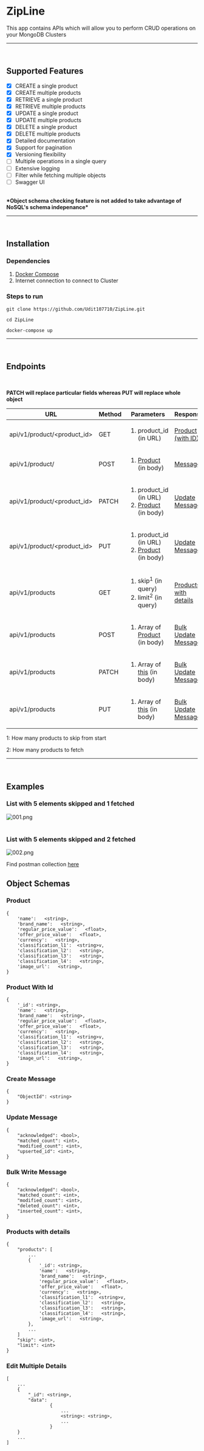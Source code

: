# ZipLine
This app contains APIs which will allow you to perform CRUD operations on your MongoDB Clusters
<hr>
<br>

## Supported Features
- [x] CREATE a single product
- [x] CREATE multiple products
- [x] RETRIEVE a single product
- [x] RETRIEVE multiple products
- [x] UPDATE a single product
- [x] UPDATE multiple products
- [x] DELETE a single product
- [x] DELETE multiple products
- [x] Detailed documentation
- [x] Support for pagination
- [x] Versioning flexibility
- [ ] Multiple operations in a single query
- [ ] Extensive logging
- [ ] Filter while fetching multiple objects
- [ ] Swagger UI
<br>
<b>*Object schema checking feature is not added to take advantage of NoSQL's schema indepenance*</b>
<hr>
<br>

## Installation
### Dependencies
1. [Docker Compose](https://docs.docker.com/compose/)
2. Internet connection to connect to Cluster

### Steps to run
```
git clone https://github.com/Udit107710/ZipLine.git
```
```
cd ZipLine
```
```
docker-compose up
```
<hr>
<br>

## Endpoints
<br>

**PATCH will replace particular fields whereas PUT will replace whole object**

|URL|Method|Parameters|Response|
|---|---|---|---|
|api/v1/product/<product_id>| GET |<ol><li> product_id (in URL)</li></ol>| [Product (with ID)](#product-with-id)|
|api/v1/product/ | POST |<ol><li> [Product](#product) (in body)</li></ol>| [Message](#create-message)|
|api/v1/product/<product_id>| PATCH |<ol><li> product_id (in URL)</li><li>[Product](#product) (in body)</li></ol>| [Update Message](#update-message)|
|api/v1/product/<product_id>| PUT |<ol><li> product_id (in URL)</li><li>[Product](#product) (in body)</li></ol>| [Update Message](#update-message)|
|api/v1/products | GET |<ol><li> skip<sup>1</sup> (in query)</li><li> limit<sup>2</sup> (in query)</li></ol>| [Products with details](##product-with-details)|
|api/v1/products | POST |<ol><li> Array of [Product](#product) (in body)</li></ol>| [Bulk Update Message](#bulk-write-message)|
|api/v1/products | PATCH |<ol><li> Array of [this](#edit-multiple-details) (in body)</li></ol>| [Bulk Update Message](#bulk-write-message)|
|api/v1/products | PUT |<ol><li> Array of [this](#edit-multiple-details) (in body)</li></ol>| [Bulk Update Message](#bulk-write-message)|

1: How many products to skip from start

2: How many products to fetch
<hr>
<br>

## Examples
### List with 5 elements skipped and 1 fetched
![001.png](zipline/images/001.png)
<br>
<br>

### List with 5 elements skipped and 2 fetched
![002.png](zipline/images/002.png)

Find postman collection [here](https://www.getpostman.com/collections/801dba9637c62c737893)

## Object Schemas

### Product
```
{
    'name':   <string>,
    'brand_name':   <string>,
    'regular_price_value':   <float>,
    'offer_price_value':   <float>,
    'currency':   <string>,
    'classification_l1':  <string>v,
    'classification_l2':   <string>,
    'classification_l3':   <string>,
    'classification_l4':   <string>,
    'image_url':   <string>,
}
```

### Product With Id
```
{
    '_id': <string>,
    'name':   <string>,
    'brand_name':   <string>,
    'regular_price_value':   <float>,
    'offer_price_value':   <float>,
    'currency':   <string>,
    'classification_l1':  <string>v,
    'classification_l2':   <string>,
    'classification_l3':   <string>,
    'classification_l4':   <string>,
    'image_url':   <string>,
}
```

### Create Message
```
{
    "ObjectId": <string>
}
```

### Update Message
```
{
    "acknowledged": <bool>,
    "matched_count": <int>,
    "modified_count": <int>,
    "upserted_id": <int>,
}
```

### Bulk Write Message
```
{
    "acknowledged": <bool>,
    "matched_count": <int>,
    "modified_count": <int>,
    "deleted_count": <int>,
    "inserted_count": <int>,
}
```

### Products with details
```
{
    "products": [
        ...
        {
            '_id': <string>,
            'name':   <string>,
            'brand_name':   <string>,
            'regular_price_value':   <float>,
            'offer_price_value':   <float>,
            'currency':   <string>,
            'classification_l1':  <string>v,
            'classification_l2':   <string>,
            'classification_l3':   <string>,
            'classification_l4':   <string>,
            'image_url':   <string>,
        },
        ...
    ]
    "skip": <int>,
    "limit": <int>
}
```

### Edit Multiple Details
```
[
    ...
    {
		"_id": <string>,
		"data":
				{
                    ...
					<string>: <string>,
                    ...
				}
	}
    ...
]
```